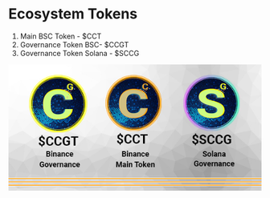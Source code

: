 # Ecosystem Tokens

1. Main BSC Token - $CCT
2. Governance Token BSC- $CCGT
3. Governance Token Solana - $SCCG

![](<../../.gitbook/assets/Our Network Tokens.jpg>)
